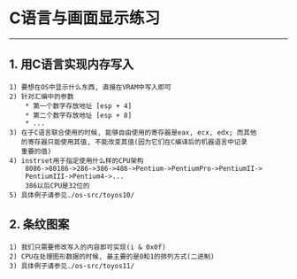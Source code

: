 # **C语言与画面显示练习** #
***


## **1. 用C语言实现内存写入** ##
    1) 要想在OS中显示什么东西, 直接在VRAM中写入即可
    2) 针对汇编中的参数
        * 第一个数字存放地址 [esp + 4]
        * 第二个数字存放地址 [esp + 8]
        * ...
    3) 在于C语言联合使用的时候, 能够自由使用的寄存器是eax, ecx, edx; 而其他
       的寄存器只能使用其值, 不能改变其值(因为它们在C编译后的机器语言中记录
       重要的值)
    4) instrset用于指定使用什么样的CPU架构
        8086->80186->286->386->486->Pentium->PentiumPro->PentiumII->
        PentiumIII->Pentium4->...
        386以后CPU是32位的
    5) 具体例子请参见./os-src/toyos10/


## **2. 条纹图案** ##
    1) 我们只需要修改写入的内容即可实现(i & 0x0f)
    2) CPU在处理图形数据的时候, 最主要的是0和1的排列方式(二进制)
    3) 具体例子请参见./os-src/toyos11/
